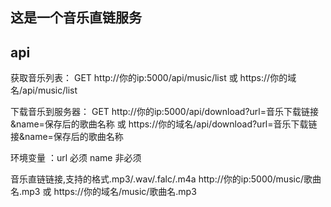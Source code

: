 ## 这是一个音乐直链服务

## api
获取音乐列表：
GET http://你的ip:5000/api/music/list 或 https://你的域名/api/music/list

下载音乐到服务器：
GET http://你的ip:5000/api/download?url=音乐下载链接&name=保存后的歌曲名称
或
https://你的域名/api/download?url=音乐下载链接&name=保存后的歌曲名称

环境变量 ：url 必须  name 非必须

音乐直链链接,支持的格式.mp3/.wav/.falc/.m4a
http://你的ip:5000/music/歌曲名.mp3 或 https://你的域名/music/歌曲名.mp3



